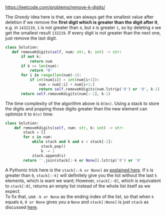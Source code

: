 <https://leetcode.com/problems/remove-k-digits/>

The *Greedy* idea here is that, we can always get the smallest value after deletion if we remove the **first digit which is greater than the digit after it**, e.g. in `1432219`, `1` is not greater than `4`, but `4` is greater `1`, so by deleting `4` we get the smallest result `132219`. If every digit is not greater than the next one, just remove the last digit.

 ```python
class Solution:
    def removeKdigits(self, num: str, k: int) -> str:
        if not k:
            return num
        if k >= len(num):
            return "0"
        for i in range(len(num)-1):
            if int(num[i]) > int(num[i+1]):
                num = num[:i] + num[i+1:]
                return self.removeKdigits(num.lstrip('0') or '0', k-1)
        return self.removeKdigits(num[:-1], k-1)
 ```

The time complexity of the algorithm above is `O(kn)`. Using a stack to store the digits and popping those digits greater than the new element can optimize it to `O(n)` time:

```python
class Solution:
    def removeKdigits(self, num: str, k: int) -> str:
        stack = []
        for s in num:
            while stack and k and s < stack[-1]:
                stack.pop()
                k -= 1
            stack.append(s)
        return ''.join(stack[:-k or None]).lstrip('0') or '0'
```

A Pythonic trick here is the `stack[:-k or None]` as [explained here](https://stackoverflow.com/questions/15627312/what-value-do-i-use-in-a-slicing-range-to-include-the-last-value-in-a-numpy-arra/15627413#15627413). If `k` is greater than `0`, `stack[:-k]` will definitely give you the list without the last `k` elements, which is want we want; However, `stack[:-0]`, which is equivalent to `stack[:0]`, returns an empty list instead of the whole list itself as we expect.  
To fix that, use `-k or None` as the ending index of the list, so that when `k` equals `0`, `0 or None` gives you a `None` and `stack[:None]` is just `stack` as discussed [here](https://stackoverflow.com/questions/30622809/python-list-slicing-with-none-as-argument).

